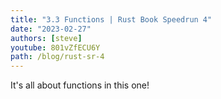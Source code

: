 ```yaml
---
title: "3.3 Functions | Rust Book Speedrun 4"
date: "2023-02-27"
authors: [steve]
youtube: 801vZfECU6Y
path: /blog/rust-sr-4
---
```


<YouTubePlayer youtubeLink={frontmatter.youtube} />

It's all about functions in this one!

